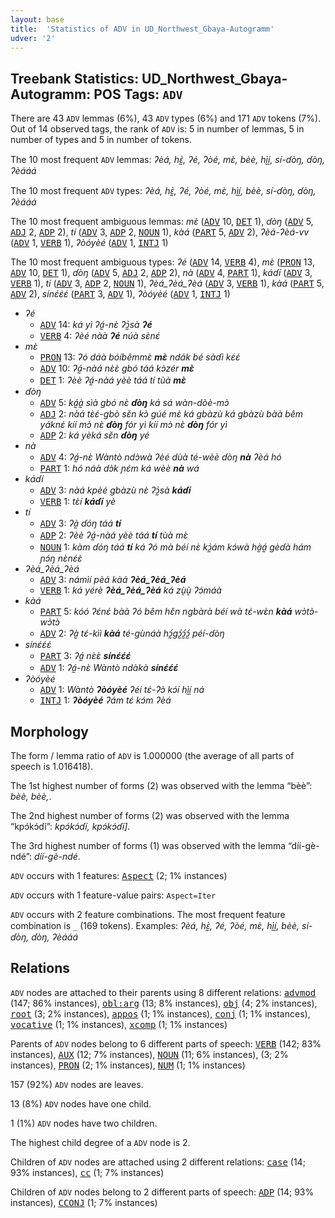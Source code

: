 ```yaml
---
layout: base
title:  'Statistics of ADV in UD_Northwest_Gbaya-Autogramm'
udver: '2'
---
```


## Treebank Statistics: UD_Northwest_Gbaya-Autogramm: POS Tags: `ADV`

There are 43 `ADV` lemmas (6%), 43 `ADV` types (6%) and 171 `ADV` tokens (7%).
Out of 14 observed tags, the rank of `ADV` is: 5 in number of lemmas, 5 in number of types and 5 in number of tokens.

The 10 most frequent `ADV` lemmas: <em>ʔèá, hɛ̰̀, ʔé, ʔòé, mɛ̀, bèè, hḭ̀ḭ́, sí-ɗòŋ, ɗòŋ, ʔèááá</em>

The 10 most frequent `ADV` types:  <em>ʔèá, hɛ̰̀, ʔé, ʔòé, mɛ̀, hḭ̀ḭ́, bèè, sí-ɗòŋ, ɗòŋ, ʔèááá</em>

The 10 most frequent ambiguous lemmas: <em>mɛ̀</em> (<tt><a href="gya_autogramm-pos-ADV.html">ADV</a></tt> 10, <tt><a href="gya_autogramm-pos-DET.html">DET</a></tt> 1), <em>ɗòŋ</em> (<tt><a href="gya_autogramm-pos-ADV.html">ADV</a></tt> 5, <tt><a href="gya_autogramm-pos-ADJ.html">ADJ</a></tt> 2, <tt><a href="gya_autogramm-pos-ADP.html">ADP</a></tt> 2), <em>tí</em> (<tt><a href="gya_autogramm-pos-ADV.html">ADV</a></tt> 3, <tt><a href="gya_autogramm-pos-ADP.html">ADP</a></tt> 2, <tt><a href="gya_autogramm-pos-NOUN.html">NOUN</a></tt> 1), <em>kàá</em> (<tt><a href="gya_autogramm-pos-PART.html">PART</a></tt> 5, <tt><a href="gya_autogramm-pos-ADV.html">ADV</a></tt> 2), <em>ʔèá-ʔèá-vv</em> (<tt><a href="gya_autogramm-pos-ADV.html">ADV</a></tt> 1, <tt><a href="gya_autogramm-pos-VERB.html">VERB</a></tt> 1), <em>ʔòóyèé</em> (<tt><a href="gya_autogramm-pos-ADV.html">ADV</a></tt> 1, <tt><a href="gya_autogramm-pos-INTJ.html">INTJ</a></tt> 1)

The 10 most frequent ambiguous types:  <em>ʔé</em> (<tt><a href="gya_autogramm-pos-ADV.html">ADV</a></tt> 14, <tt><a href="gya_autogramm-pos-VERB.html">VERB</a></tt> 4), <em>mɛ̀</em> (<tt><a href="gya_autogramm-pos-PRON.html">PRON</a></tt> 13, <tt><a href="gya_autogramm-pos-ADV.html">ADV</a></tt> 10, <tt><a href="gya_autogramm-pos-DET.html">DET</a></tt> 1), <em>ɗòŋ</em> (<tt><a href="gya_autogramm-pos-ADV.html">ADV</a></tt> 5, <tt><a href="gya_autogramm-pos-ADJ.html">ADJ</a></tt> 2, <tt><a href="gya_autogramm-pos-ADP.html">ADP</a></tt> 2), <em>nà</em> (<tt><a href="gya_autogramm-pos-ADV.html">ADV</a></tt> 4, <tt><a href="gya_autogramm-pos-PART.html">PART</a></tt> 1), <em>káɗí</em> (<tt><a href="gya_autogramm-pos-ADV.html">ADV</a></tt> 3, <tt><a href="gya_autogramm-pos-VERB.html">VERB</a></tt> 1), <em>tí</em> (<tt><a href="gya_autogramm-pos-ADV.html">ADV</a></tt> 3, <tt><a href="gya_autogramm-pos-ADP.html">ADP</a></tt> 2, <tt><a href="gya_autogramm-pos-NOUN.html">NOUN</a></tt> 1), <em>ʔèá_ʔèá_ʔèá</em> (<tt><a href="gya_autogramm-pos-ADV.html">ADV</a></tt> 3, <tt><a href="gya_autogramm-pos-VERB.html">VERB</a></tt> 1), <em>kàá</em> (<tt><a href="gya_autogramm-pos-PART.html">PART</a></tt> 5, <tt><a href="gya_autogramm-pos-ADV.html">ADV</a></tt> 2), <em>sínɛ́ɛ́ɛ́</em> (<tt><a href="gya_autogramm-pos-PART.html">PART</a></tt> 3, <tt><a href="gya_autogramm-pos-ADV.html">ADV</a></tt> 1), <em>ʔòóyèé</em> (<tt><a href="gya_autogramm-pos-ADV.html">ADV</a></tt> 1, <tt><a href="gya_autogramm-pos-INTJ.html">INTJ</a></tt> 1)


* <em>ʔé</em>
  * <tt><a href="gya_autogramm-pos-ADV.html">ADV</a></tt> 14: <em>ká yì ʔá̰-nɛ̀ ʔɔ̰̀sà <b>ʔé</b></em>
  * <tt><a href="gya_autogramm-pos-VERB.html">VERB</a></tt> 4: <em>ʔèé nàà <b>ʔé</b> núà sɛ̀nɛ́</em>
* <em>mɛ̀</em>
  * <tt><a href="gya_autogramm-pos-PRON.html">PRON</a></tt> 13: <em>ʔó dáà bóíbêmmɛ̀ <b>mɛ̀</b> ndák bé sàɗì kɛ́ɛ́</em>
  * <tt><a href="gya_autogramm-pos-ADV.html">ADV</a></tt> 10: <em>ʔá̰-nàá nɛ̀ɛ̀ gbó táá kɔ̀zér <b>mɛ̀</b></em>
  * <tt><a href="gya_autogramm-pos-DET.html">DET</a></tt> 1: <em>ʔèè ʔá̰-nàá yèè táá tí tùà <b>mɛ̀</b></em>
* <em>ɗòŋ</em>
  * <tt><a href="gya_autogramm-pos-ADV.html">ADV</a></tt> 5: <em>ká̰à̰ sìà gbó nɛ̀ <b>ɗòŋ</b> ká sá wàn-dòè-mɔ̀</em>
  * <tt><a href="gya_autogramm-pos-ADJ.html">ADJ</a></tt> 2: <em>nàá tɛ̀ɛ́-gbò sɛ̌n kɔ̀ gúé mɛ̀ ká gbàzù ká gbàzù bàà bêm yáknɛ́ kíí mɔ̀ nɛ̀ <b>ɗòŋ</b> fór yì kíí mɔ̀ nɛ̀ <b>ɗòŋ</b> fór yì</em>
  * <tt><a href="gya_autogramm-pos-ADP.html">ADP</a></tt> 2: <em>ká yèká sɛ̌n <b>ɗòŋ</b> yé</em>
* <em>nà</em>
  * <tt><a href="gya_autogramm-pos-ADV.html">ADV</a></tt> 4: <em>ʔá̰-nɛ̀ Wàntò ndɔ̀wà ʔèé dùà té-wèè ɗòŋ <b>nà</b> ʔèá hó</em>
  * <tt><a href="gya_autogramm-pos-PART.html">PART</a></tt> 1: <em>hó náà dɔ̀k ɲɛ́m ká wèè <b>nà</b> wá</em>
* <em>káɗí</em>
  * <tt><a href="gya_autogramm-pos-ADV.html">ADV</a></tt> 3: <em>nàá kpèé gbàzù nɛ̀ ʔɔ̰̀sà <b>káɗí</b></em>
  * <tt><a href="gya_autogramm-pos-VERB.html">VERB</a></tt> 1: <em>tɛ̀í <b>káɗí</b> yè</em>
* <em>tí</em>
  * <tt><a href="gya_autogramm-pos-ADV.html">ADV</a></tt> 3: <em>ʔà̰ ɗóŋ táá <b>tí</b></em>
  * <tt><a href="gya_autogramm-pos-ADP.html">ADP</a></tt> 2: <em>ʔèè ʔá̰-nàá yèè táá <b>tí</b> tùà mɛ̀</em>
  * <tt><a href="gya_autogramm-pos-NOUN.html">NOUN</a></tt> 1: <em>kàm ɗóŋ táá <b>tí</b> ká ʔó mà béí nɛ̀ kɔ̰̀ám kɔ́wà hà̰á̰ gèɗà hám ɲɔ́ŋ nɛ̀nɛ́ɛ̀</em>
* <em>ʔèá_ʔèá_ʔèá</em>
  * <tt><a href="gya_autogramm-pos-ADV.html">ADV</a></tt> 3: <em>námìí pèá kàá <b>ʔèá_ʔèá_ʔèá</b></em>
  * <tt><a href="gya_autogramm-pos-VERB.html">VERB</a></tt> 1: <em>ká yérè <b>ʔèá_ʔèá_ʔèá</b> ká zṵ̀ṵ̀ ʔɔ́máà</em>
* <em>kàá</em>
  * <tt><a href="gya_autogramm-pos-PART.html">PART</a></tt> 5: <em>kóó ʔɛ́nɛ́ bàà ʔó bêm hɛ̌n ngbàrà béí wà tɛ́-wɛ̀n <b>kàá</b> wɔ̀tɔ̀-wɔ̀tɔ̀</em>
  * <tt><a href="gya_autogramm-pos-ADV.html">ADV</a></tt> 2: <em>ʔà̰ tɛ́-kìì <b>kàá</b> té-gùnáà hɔ̰́gɔ̰́ɔ̰́ɔ̰́ péí-ɗòŋ</em>
* <em>sínɛ́ɛ́ɛ́</em>
  * <tt><a href="gya_autogramm-pos-PART.html">PART</a></tt> 3: <em>ʔá̰ nɛ̀ɛ̀ <b>sínɛ́ɛ́ɛ́</b></em>
  * <tt><a href="gya_autogramm-pos-ADV.html">ADV</a></tt> 1: <em>ʔá̰-nɛ̀ Wàntò ndàkà <b>sínɛ́ɛ́ɛ́</b></em>
* <em>ʔòóyèé</em>
  * <tt><a href="gya_autogramm-pos-ADV.html">ADV</a></tt> 1: <em>Wàntò <b>ʔòóyèé</b> ʔéí tɛ́-ʔɔ̀ kɔ́í hḭ̀ḭ́ ná</em>
  * <tt><a href="gya_autogramm-pos-INTJ.html">INTJ</a></tt> 1: <em><b>ʔòóyèé</b> ʔám tɛ́ kɔ́m ʔèá</em>

## Morphology

The form / lemma ratio of `ADV` is 1.000000 (the average of all parts of speech is 1.016418).

The 1st highest number of forms (2) was observed with the lemma “bèè”: <em>bèè, bèè,</em>.

The 2nd highest number of forms (2) was observed with the lemma “kpɔ́kɔ́ɗí”: <em>kpɔ́kɔ́ɗí, kpɔ́kɔ́ɗí]</em>.

The 3rd highest number of forms (1) was observed with the lemma “díí-gè-ndé”: <em>díí-gè-ndé</em>.

`ADV` occurs with 1 features: <tt><a href="gya_autogramm-feat-Aspect.html">Aspect</a></tt> (2; 1% instances)

`ADV` occurs with 1 feature-value pairs: `Aspect=Iter`

`ADV` occurs with 2 feature combinations.
The most frequent feature combination is `_` (169 tokens).
Examples: <em>ʔèá, hɛ̰̀, ʔé, ʔòé, mɛ̀, hḭ̀ḭ́, bèè, sí-ɗòŋ, ɗòŋ, ʔèááá</em>


## Relations

`ADV` nodes are attached to their parents using 8 different relations: <tt><a href="gya_autogramm-dep-advmod.html">advmod</a></tt> (147; 86% instances), <tt><a href="gya_autogramm-dep-obl-arg.html">obl:arg</a></tt> (13; 8% instances), <tt><a href="gya_autogramm-dep-obj.html">obj</a></tt> (4; 2% instances), <tt><a href="gya_autogramm-dep-root.html">root</a></tt> (3; 2% instances), <tt><a href="gya_autogramm-dep-appos.html">appos</a></tt> (1; 1% instances), <tt><a href="gya_autogramm-dep-conj.html">conj</a></tt> (1; 1% instances), <tt><a href="gya_autogramm-dep-vocative.html">vocative</a></tt> (1; 1% instances), <tt><a href="gya_autogramm-dep-xcomp.html">xcomp</a></tt> (1; 1% instances)

Parents of `ADV` nodes belong to 6 different parts of speech: <tt><a href="gya_autogramm-pos-VERB.html">VERB</a></tt> (142; 83% instances), <tt><a href="gya_autogramm-pos-AUX.html">AUX</a></tt> (12; 7% instances), <tt><a href="gya_autogramm-pos-NOUN.html">NOUN</a></tt> (11; 6% instances),  (3; 2% instances), <tt><a href="gya_autogramm-pos-PRON.html">PRON</a></tt> (2; 1% instances), <tt><a href="gya_autogramm-pos-NUM.html">NUM</a></tt> (1; 1% instances)

157 (92%) `ADV` nodes are leaves.

13 (8%) `ADV` nodes have one child.

1 (1%) `ADV` nodes have two children.

The highest child degree of a `ADV` node is 2.

Children of `ADV` nodes are attached using 2 different relations: <tt><a href="gya_autogramm-dep-case.html">case</a></tt> (14; 93% instances), <tt><a href="gya_autogramm-dep-cc.html">cc</a></tt> (1; 7% instances)

Children of `ADV` nodes belong to 2 different parts of speech: <tt><a href="gya_autogramm-pos-ADP.html">ADP</a></tt> (14; 93% instances), <tt><a href="gya_autogramm-pos-CCONJ.html">CCONJ</a></tt> (1; 7% instances)

